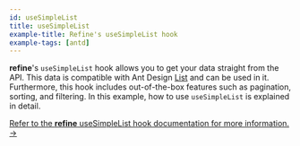 ```yaml
---
id: useSimpleList
title: useSimpleList
example-title: Refine's useSimpleList hook
example-tags: [antd]
---
```


**refine**'s `useSimpleList` hook allows you to get your data straight from the API. This data is compatible with Ant Design [List](https://ant.design/components/list/) and can be used in it. Furthermore, this hook includes out-of-the-box features such as pagination, sorting, and filtering. In this example, how to use `useSimpleList` is explained in detail.

[Refer to the **refine** useSimpleList hook documentation for more information. →](/docs/ui-integrations/ant-design/hooks/use-simple-list)

<CodeSandboxExample path="use-simple-list-antd" />
